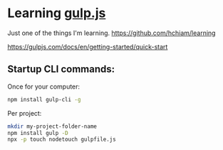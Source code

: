 # Learning [gulp.js](https://gulpjs.com/)

Just one of the things I'm learning. <https://github.com/hchiam/learning>

<https://gulpjs.com/docs/en/getting-started/quick-start>

## Startup CLI commands:

Once for your computer:

```bash
npm install gulp-cli -g
```

Per project:

```bash
mkdir my-project-folder-name
npm install gulp -D
npx -p touch nodetouch gulpfile.js
```
